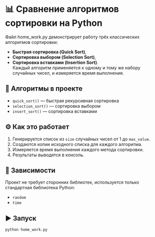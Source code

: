 # 📊 Сравнение алгоритмов сортировки на Python

Файл home_work.py демонстрирует работу трёх классических алгоритмов сортировки:  
- **Быстрая сортировка (Quick Sort)**,
- **Сортировка выбором (Selection Sort)**,
- **Сортировка вставками (Insertion Sort)**.  
Каждый алгоритм применяется к одному и тому же набору случайных чисел, и измеряется время выполнения.

## 🧩 Алгоритмы в проекте

- `quick_sort()` — быстрая рекурсивная сортировка
- `selection_sort()` — сортировка выбором
- `insert_sort()` — сортировка вставками

## ⚙️ Как это работает

1. Генерируется список из `size` случайных чисел от 1 до `max_value`.
2. Создаются копии исходного списка для каждого алгоритма.
3. Измеряется время выполнения каждого метода сортировки.
4. Результаты выводятся в консоль.

## 🔧 Зависимости

Проект не требует сторонних библиотек, используется только стандартная библиотека Python:
- `random`
- `time`

## ▶️ Запуск

```bash
python home_work.py

